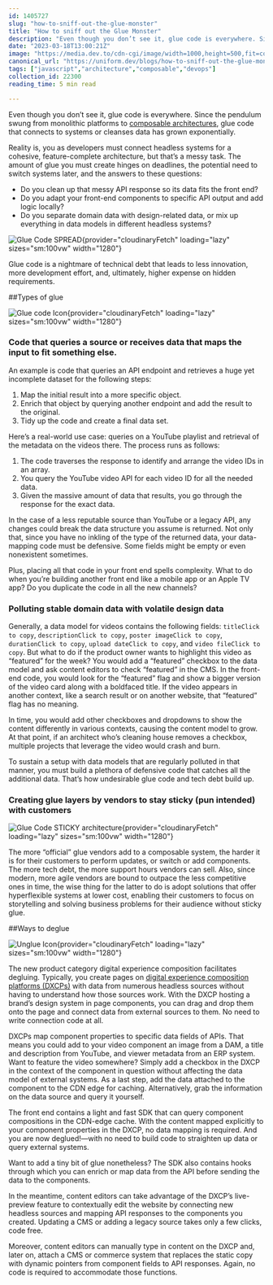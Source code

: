 ```yaml
---
id: 1405727
slug: "how-to-sniff-out-the-glue-monster"
title: "How to sniff out the Glue Monster"
description: "Even though you don’t see it, glue code is everywhere. Since the pendulum swung from monolithic..."
date: "2023-03-18T13:00:21Z"
image: "https://media.dev.to/cdn-cgi/image/width=1000,height=500,fit=cover,gravity=auto,format=auto/https%3A%2F%2Fdev-to-uploads.s3.amazonaws.com%2Fuploads%2Farticles%2Fz8mwj68dscwvzuvcdd4y.png"
canonical_url: "https://uniform.dev/blogs/how-to-sniff-out-the-glue-monster"
tags: ["javascript","architecture","composable","devops"]
collection_id: 22300
reading_time: 5 min read

---
```


Even though you don’t see it, glue code is everywhere. Since the pendulum swung from monolithic platforms to [composable architectures](https://uniform.dev/blogs/composable-architecture/composable-platforms-what-why-how), glue code that connects to systems or cleanses data has grown exponentially. 

Reality is, you as developers must connect headless systems for a cohesive, feature-complete architecture, but that’s a messy task. The amount of glue you must create hinges on deadlines, the potential need to switch systems later, and the answers to these questions:

* Do you clean up that messy API response so its data fits the front end?
* Do you adapt your front-end components to specific API output and add logic locally?  
* Do you separate domain data with design-related data, or mix up everything in data models in different headless systems?

![Glue Code SPREAD](https://images.ctfassets.net/9ku1oyd4k3wo/5iPWgs3hiyQZb1O7cZECJt/671395cc3852d456f1dc02d34d6d5b2c/GlueCode_Blog_SPREAD.png){provider="cloudinaryFetch" loading="lazy" sizes="sm:100vw" width="1280"}

Glue code is a nightmare of technical debt that leads to less innovation, more development effort, and, ultimately, higher expense on hidden requirements.

##Types of glue

![Glue code Icon](https://images.ctfassets.net/9ku1oyd4k3wo/5n8VoHX3RPLBLFWg2IJsYP/f2e9ccc22bd7541b352b7bf19d24ffcb/GlueCode_Blog_Images_Glue_code_Icon.png){provider="cloudinaryFetch" loading="lazy" sizes="sm:100vw" width="1280"}

### Code that queries a source or receives data that maps the input to fit something else. 

An example is code that queries an API endpoint and retrieves a huge yet incomplete dataset for the following steps:

1.  Map the initial result into a more specific object. 
2.  Enrich that object by querying another endpoint and add the result to the original. 
3.  Tidy up the code and create a final data set.

Here’s a real-world use case: queries on a YouTube playlist and retrieval of the metadata on the videos there. The process runs as follows:

1.  The code traverses the response to identify and arrange the video IDs in an array.     
2.  You query the YouTube video API for each video ID for all the needed data.     
3.  Given the massive amount of data that results, you go through the response for the exact data.

In the case of a less reputable source than YouTube or a legacy API, any changes could break the data structure you assume is returned. Not only that, since you have no inkling of the type of the returned data, your data-mapping code must be defensive. Some fields might be empty or even nonexistent sometimes. 

Plus, placing all that code in your front end spells complexity. What to do when you’re building another front end like a mobile app or an Apple TV app? Do you duplicate the code in all the new channels?

### Polluting stable domain data with volatile design data

Generally, a data model for videos contains the following fields: `titleClick to copy`, `descriptionClick to copy`, `poster imageClick to copy`, `durationClick to copy`, `upload dateClick to copy`, and `video fileClick to copy`. But what to do if the product owner wants to highlight this video as “featured” for the week? You would add a “featured” checkbox to the data model and ask content editors to check “featured” in the CMS. In the front-end code, you would look for the “featured” flag and show a bigger version of the video card along with a boldfaced title. If the video appears in another context, like a search result or on another website, that “featured” flag has no meaning.

In time, you would add other checkboxes and dropdowns to show the content differently in various contexts, causing the content model to grow. At that point, if an architect who’s cleaning house removes a checkbox, multiple projects that leverage the video would crash and burn.

To sustain a setup with data models that are regularly polluted in that manner, you must build a plethora of defensive code that catches all the additional data. That’s how undesirable glue code and tech debt build up.

### Creating glue layers by vendors to stay sticky (pun intended) with customers

![Glue Code STICKY architecture](https://images.ctfassets.net/9ku1oyd4k3wo/5zwPAAafgm4qZpoU9H2Bbw/8d4928142367cd19f8b76528bfc61ef0/GlueCode_Blog_STICKY.png){provider="cloudinaryFetch" loading="lazy" sizes="sm:100vw" width="1280"}

The more “official” glue vendors add to a composable system, the harder it is for their customers to perform updates, or switch or add components. The more tech debt, the more support hours vendors can sell. Also, since modern, more agile vendors are bound to outpace the less competitive ones in time, the wise thing for the latter to do is adopt solutions that offer hyperflexible systems at lower cost, enabling their customers to focus on storytelling and solving business problems for their audience without sticky glue.

##Ways to deglue

![Unglue Icon](https://images.ctfassets.net/9ku1oyd4k3wo/16F6FELfCSkZjE8cCuRauw/2c81553462dd1d16be36b2a56dffd443/GlueCode_Blog_Images_Unglue_Icon.png){provider="cloudinaryFetch" loading="lazy" sizes="sm:100vw" width="1280"}

The new product category digital experience composition facilitates degluing. Typically, you create pages on [digital experience composition platforms (DXCPs)](https://uniform.dev/what-is-digital-experience-composition) with data from numerous headless sources without having to understand how those sources work. With the DXCP hosting a brand’s design system in page components, you can drag and drop them onto the page and connect data from external sources to them. No need to write connection code at all. 

DXCPs map component properties to specific data fields of APIs. That means you could add to your video component an image from a DAM, a title and description from YouTube, and viewer metadata from an ERP system. Want to feature the video somewhere? Simply add a checkbox in the DXCP in the context of the component in question without affecting the data model of external systems. As a last step, add the data attached to the component to the CDN edge for caching. Alternatively, grab the information on the data source and query it yourself. 

The front end contains a light and fast SDK that can query component compositions in the CDN-edge cache. With the content mapped explicitly to your component properties in the DXCP, no data mapping is required. And you are now deglued!—with no need to build code to straighten up data or query external systems.

Want to add a tiny bit of glue nonetheless? The SDK also contains hooks through which you can enrich or map data from the API before sending the data to the components.

In the meantime, content editors can take advantage of the DXCP’s live-preview feature to contextually edit the website by connecting new headless sources and mapping API responses to the components you created. Updating a CMS or adding a legacy source takes only a few clicks, code free. 

Moreover, content editors can manually type in content on the DXCP and, later on, attach a CMS or commerce system that replaces the static copy with dynamic pointers from component fields to API responses. Again, no code is required to accommodate those functions.